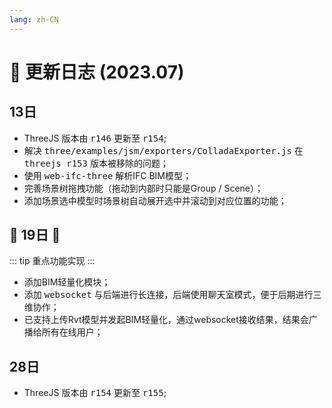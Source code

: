 ```yaml
---
lang: zh-CN
---
```


# :date: 更新日志 (2023.07)

## 13日
* ThreeJS 版本由 <kbd>r146</kbd> 更新至 <kbd>r154</kbd>;
* 解决 <kbd>three/examples/jsm/exporters/ColladaExporter.js</kbd> 在 <kbd>threejs r153</kbd> 版本被移除的问题；
* 使用 <kbd>web-ifc-three</kbd> 解析IFC BIM模型；
* 完善场景树拖拽功能（拖动到内部时只能是Group / Scene）；
* 添加场景选中模型时场景树自动展开选中并滚动到对应位置的功能；

## :tada: 19日 :tada:
::: tip
重点功能实现
:::
* 添加BIM轻量化模块；
* 添加 <kbd>websocket</kbd> 与后端进行长连接，后端使用聊天室模式，便于后期进行三维协作；
* 已支持上传Rvt模型并发起BIM轻量化，通过websocket接收结果，结果会广播给所有在线用户；

## 28日
* ThreeJS 版本由 <kbd>r154</kbd> 更新至 <kbd>r155</kbd>;